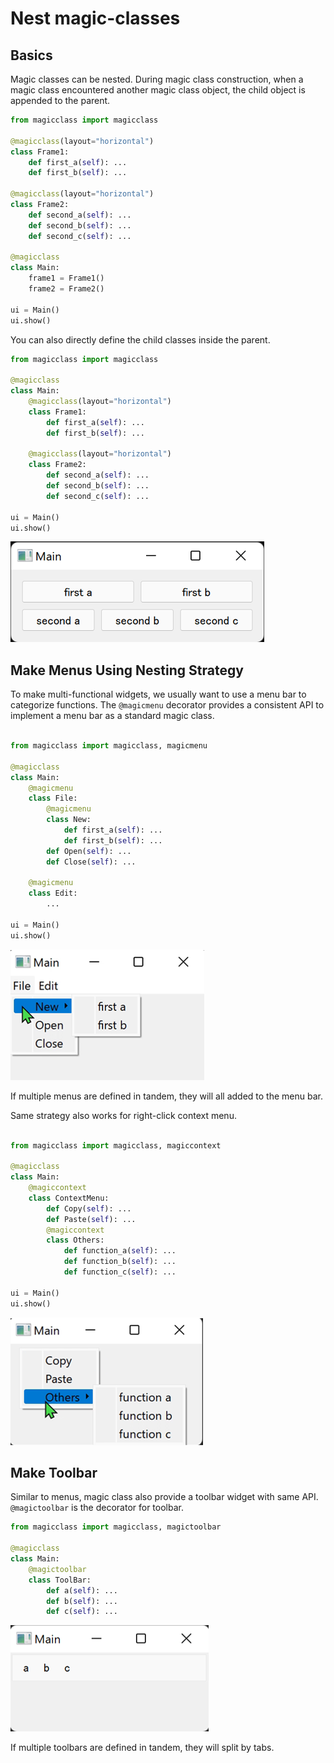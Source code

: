 # Nest magic-classes

## Basics

Magic classes can be nested. During magic class construction, when a magic class encountered another
magic class object, the child object is appended to the parent.

```python
from magicclass import magicclass

@magicclass(layout="horizontal")
class Frame1:
    def first_a(self): ...
    def first_b(self): ...

@magicclass(layout="horizontal")
class Frame2:
    def second_a(self): ...
    def second_b(self): ...
    def second_c(self): ...

@magicclass
class Main:
    frame1 = Frame1()
    frame2 = Frame2()

ui = Main()
ui.show()
```

You can also directly define the child classes inside the parent.

```python
from magicclass import magicclass

@magicclass
class Main:
    @magicclass(layout="horizontal")
    class Frame1:
        def first_a(self): ...
        def first_b(self): ...

    @magicclass(layout="horizontal")
    class Frame2:
        def second_a(self): ...
        def second_b(self): ...
        def second_c(self): ...

ui = Main()
ui.show()
```

![](../images/fig_2-1.png)


## Make Menus Using Nesting Strategy

To make multi-functional widgets, we usually want to use a menu bar to categorize functions.
The ``@magicmenu`` decorator provides a consistent API to implement a menu bar as a standard magic class.

```python

from magicclass import magicclass, magicmenu

@magicclass
class Main:
    @magicmenu
    class File:
        @magicmenu
        class New:
            def first_a(self): ...
            def first_b(self): ...
        def Open(self): ...
        def Close(self): ...

    @magicmenu
    class Edit:
        ...

ui = Main()
ui.show()
```

![](../images/fig_2-2.png)

If multiple menus are defined in tandem, they will all added to the menu bar.

Same strategy also works for right-click context menu.

```python

from magicclass import magicclass, magiccontext

@magicclass
class Main:
    @magiccontext
    class ContextMenu:
        def Copy(self): ...
        def Paste(self): ...
        @magiccontext
        class Others:
            def function_a(self): ...
            def function_b(self): ...
            def function_c(self): ...

ui = Main()
ui.show()
```

![](../images/fig_2-3.png)


## Make Toolbar

Similar to menus, magic class also provide a toolbar widget with same API.
`@magictoolbar` is the decorator for toolbar.

```python
from magicclass import magicclass, magictoolbar

@magicclass
class Main:
    @magictoolbar
    class ToolBar:
        def a(self): ...
        def b(self): ...
        def c(self): ...
```

![](../images/fig_2-4.png)

If multiple toolbars are defined in tandem, they will split by tabs.
